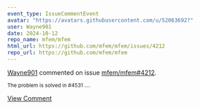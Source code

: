 ```yaml
---
event_type: IssueCommentEvent
avatar: "https://avatars.githubusercontent.com/u/52063692?"
user: Wayne901
date: 2024-10-12
repo_name: mfem/mfem
html_url: https://github.com/mfem/mfem/issues/4212
repo_url: https://github.com/mfem/mfem
---
```


<a href='https://github.com/Wayne901' target='_blank'>Wayne901</a> commented on issue <a href='https://github.com/mfem/mfem/issues/4212' target='_blank'>mfem/mfem#4212</a>.

<small>The problem is solved in #4531 ....</small>

<a href='https://github.com/mfem/mfem/issues/4212' target='_blank'>View Comment</a>